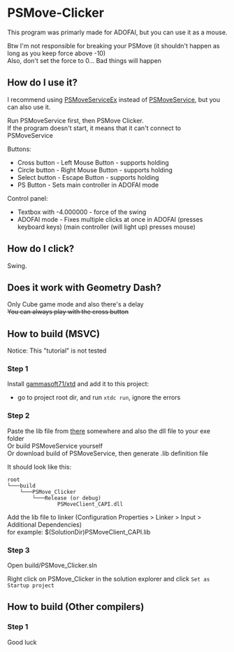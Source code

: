 # PSMove-Clicker

This program was primarly made for ADOFAI, but you can use it as a mouse.

Btw I'm not responsible for breaking your PSMove (it shouldn't happen as long as you keep force above -10)  
Also, don't set the force to 0... Bad things will happen

## How do I use it?

I recommend using [PSMoveServiceEx](https://github.com/Timocop/PSMoveServiceEx/) instead of [PSMoveService](https://github.com/psmoveservice/PSMoveService), but you can also use it.

Run PSMoveService first, then PSMove Clicker.  
If  the program doesn't start, it means that it can't connect to PSMoveService

Buttons:

- Cross button - Left Mouse Button - supports holding  
- Circle button - Right Mouse Button - supports holding  
- Select button - Escape Button - supports holding  
- PS Button - Sets main controller in ADOFAI mode

Control panel:

- Textbox with -4.000000 - force of the swing
- ADOFAI mode - Fixes multiple clicks at once in ADOFAI (presses keyboard keys) (main controller (will light up) presses mouse)

## How do I click?

Swing.

## Does it work with Geometry Dash?

Only Cube game mode and also there's a delay  
~~You can always play with the cross button~~

## How to build (MSVC)

Notice: This "tutorial" is not tested

### Step 1

Install [gammasoft71/xtd](https://github.com/gammasoft71/xtd) and add it to this project:  

- go to project root dir, and run `xtdc run`, ignore the errors

### Step 2

Paste the lib file from [there](PSMoveClient_CAPI-Binaries.zip) somewhere and also the dll file to your exe folder  
Or build PSMoveService yourself  
Or download build of PSMoveService, then generate .lib definition file

It should look like this:

```text
root
└───build
    └───PSMove_Clicker
        └───Release (or debug)
                PSMoveClient_CAPI.dll
```

Add the lib file to linker (Configuration Properties > Linker > Input > Additional Dependencies)  
for example: $(SolutionDir)PSMoveClient_CAPI.lib

### Step 3

Open build/PSMove_Clicker.sln

Right click on PSMove_Clicker in the solution explorer and click `Set as Startup project`

## How to build (Other compilers)

### Step 1

Good luck
